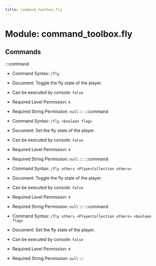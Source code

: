 ```yaml
---
title: command_toolbox.fly
---
```



# Module: command_toolbox.fly

## Commands
:::command
- Command Syntax: `/fly`
- Document:   Toggle the fly state of the player.


- Can be executed by console: `false`
- Required Level Permission: `4`
- Required String Permission: `null`
:::
:::command
- Command Syntax: `/fly <boolean flag>`
- Document:   Set the fly state of the player.


- Can be executed by console: `false`
- Required Level Permission: `4`
- Required String Permission: `null`
:::
:::command
- Command Syntax: `/fly others <PlayerCollection others>`
- Document:   Toggle the fly state of the player.


- Can be executed by console: `false`
- Required Level Permission: `4`
- Required String Permission: `null`
:::
:::command
- Command Syntax: `/fly others <PlayerCollection others> <boolean flag>`
- Document:   Set the fly state of the player.


- Can be executed by console: `false`
- Required Level Permission: `4`
- Required String Permission: `null`
:::
